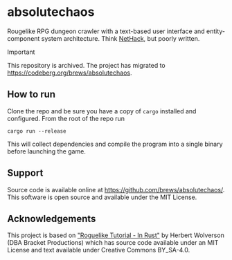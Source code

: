 # absolutechaos

Rougelike RPG dungeon crawler with a text-based user interface and entity-component system architecture. Think [NetHack](https://en.wikipedia.org/wiki/NetHack), but poorly written.

> [!IMPORTANT]
> This repository is archived. The project has migrated to https://codeberg.org/brews/absolutechaos.

## How to run

Clone the repo and be sure you have a copy of `cargo` installed and configured. From the root of the repo run

```shell
cargo run --release
```

This will collect dependencies and compile the program into a single binary before launching the game.

## Support

Source code is available online at https://github.com/brews/absolutechaos/. This software is open source and available under the MIT License.

## Acknowledgements

This project is based on ["Roguelike Tutorial - In Rust"](https://bfnightly.bracketproductions.com) by Herbert Wolverson (DBA Bracket Productions) which has source code available under an MIT License and text available under Creative Commons BY_SA-4.0.
